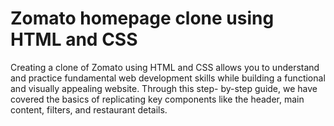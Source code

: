 # Zomato homepage clone using HTML and CSS

Creating a clone of Zomato using HTML and CSS allows you to understand and practice fundamental
web development skills while building a functional and visually appealing website. Through this step-
by-step guide, we have covered the basics of replicating key components like the header, main content,
filters, and restaurant details.
